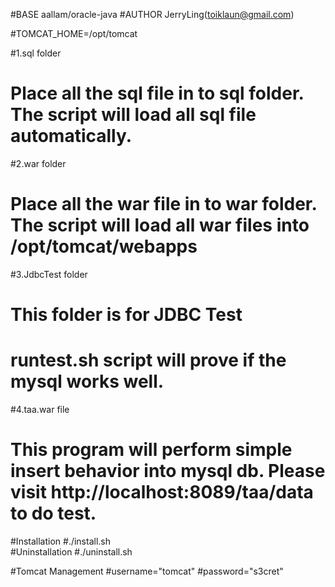 #BASE aallam/oracle-java
#AUTHOR JerryLing(toiklaun@gmail.com)

#TOMCAT_HOME=/opt/tomcat

#1.sql folder
#  Place all the sql file in to sql folder. The script will load all sql file automatically. 
#2.war folder
#  Place all the war file in to war folder. The script will load all war files into /opt/tomcat/webapps
#3.JdbcTest folder
#  This folder is for JDBC Test
#  runtest.sh script will prove if the mysql works well.
#4.taa.war file 
#  This program will perform simple insert behavior into mysql db. Please visit http://localhost:8089/taa/data to do test.

#Installation
#./install.sh   
#Uninstallation
#./uninstall.sh 

#Tomcat Management
#username="tomcat" 
#password="s3cret"



